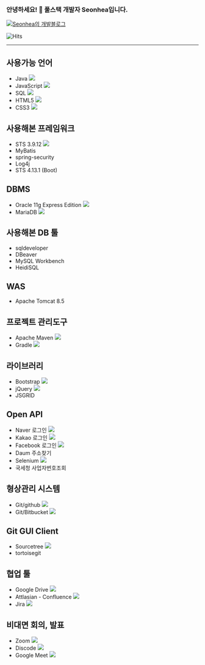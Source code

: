 ### 안녕하세요! 👋 풀스택 개발자 Seonhea입니다.

<!--
**Seonhea/Seonhea** is a ✨ _special_ ✨ repository because its `README.md` (this file) appears on your GitHub profile.

Here are some ideas to get you started:

- 🔭 I’m currently working on ...
- 🌱 I’m currently learning ...
- 👯 I’m looking to collaborate on ...
- 🤔 I’m looking for help with ...
- 💬 Ask me about ...
- 📫 How to reach me: ...
- 😄 Pronouns: ...
- ⚡ Fun fact: ...
-->
<a href="https://snne.tistory.com/category/%EC%BD%94%EB%94%A9%EC%A4%91%EB%8F%85">
<img src="https://img.shields.io/badge/-Blog-ff69b4?logo=GitHub&logoColor=white" alt="Seonhea의 개발블로그" /> 
</a>

<!-- Seonhea의 github 조회 수(today/total) https://hits.seeyoufarm.com/ -->
![Hits](https://hits.seeyoufarm.com/api/count/incr/badge.svg?url=https%3A%2F%2Fgithub.com%2FSeonhea&count_bg=%233BC8A9&title_bg=%23555555&icon=github.svg&icon_color=%23E7E7E7&title=hits&edge_flat=false)

***
## 사용가능 언어
*  Java <img src="https://img.shields.io/badge/-Java-007396?logo=Java" />
*  JavaScript <img src="https://img.shields.io/badge/-JavaScript-007396?logo=JavaScript" />
*  SQL <img src="https://img.shields.io/badge/-Oracle-F80000?logo=Oracle" />
*  HTML5 <img src="https://img.shields.io/badge/-HTML5-E34F26?logo=Html5" />
*  CSS3 <img src="https://img.shields.io/badge/-CSS3-1572B6?logo=CSS3" />
## 사용해본 프레임워크
*  STS 3.9.12 <img src="https://img.shields.io/badge/-Spring-6DB33F?logo=Spring" />
*  MyBatis
*  spring-security
*  Log4j
*  STS 4.13.1 (Boot)
## DBMS
* Oracle 11g Express Edition <img src="https://img.shields.io/badge/-Oracle-F80000?logo=Oracle" />
* MariaDB <img src="https://img.shields.io/badge/-MariaDB-003545?logo=MariaDB" />
## 사용해본 DB 툴
*  sqldeveloper
*  DBeaver
*  MySQL Workbench
*  HeidiSQL
## WAS
* Apache Tomcat 8.5
## 프로젝트 관리도구
* Apache Maven <img src="https://img.shields.io/badge/-Apache Maven-C71A36?logo=Apache Maven" />
* Gradle <img src="https://img.shields.io/badge/-Gradle-02303A?logo=Gradle" />
## 라이브러리
* Bootstrap <img src="https://img.shields.io/badge/-Bootstrap-7952B3?logo=bootstrap" />
* jQuery <img src="https://img.shields.io/badge/-jQuery-0769AD?logo=jQuery" />
* JSGRID
## Open API
* Naver 로그인 <img src="https://img.shields.io/badge/-Naver-03C75A?logo=Naver" />
* Kakao 로그인 <img src="https://img.shields.io/badge/-Kakao-FFCD00?logo=KakaoTalk" />
* Facebook 로그인 <img src="https://img.shields.io/badge/-Facebook-1877F2?logo=Facebook" />
* Daum 주소찾기
* Selenium <img src="https://img.shields.io/badge/-Selenium-43B02A?logo=Selenium" />
* 국세청 사업자번호조회
## 형상관리 시스템
* Git/github <img src="https://img.shields.io/badge/-Git/github-181717?logo=github" />
* Git/Bitbucket <img src="https://img.shields.io/badge/-Bitbucket-0052CC?logo=bitbucket" />
## Git GUI Client
* Sourcetree  <img src="https://img.shields.io/badge/-Sourcetree-0052CC?logo=sourcetree" />
* tortoisegit
## 협업 툴
* Google Drive <img src="https://img.shields.io/badge/-Google%20Drive-4285F4?logo=googledrive" />
* Attlasian - Confluence <img src="https://img.shields.io/badge/-Attlasian-0052CC?logo=Attlasian" />
* Jira <img src="https://img.shields.io/badge/-Jira-0052CC?logo=Jira" />
## 비대면 회의, 발표
* Zoom <img src="https://img.shields.io/badge/-Zoom-0052CC?logo=zoom" />
* Discode <img src="https://img.shields.io/badge/-Discode-FF6000?logo=Discode" />
* Google Meet <img src="https://img.shields.io/badge/-Google Meet-00897B?logo=googlemeet" />
